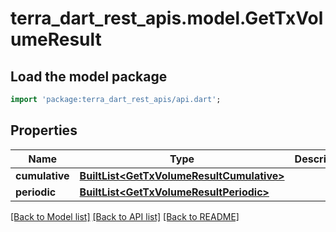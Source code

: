 # terra_dart_rest_apis.model.GetTxVolumeResult

## Load the model package
```dart
import 'package:terra_dart_rest_apis/api.dart';
```

## Properties
Name | Type | Description | Notes
------------ | ------------- | ------------- | -------------
**cumulative** | [**BuiltList&lt;GetTxVolumeResultCumulative&gt;**](GetTxVolumeResultCumulative.md) |  | 
**periodic** | [**BuiltList&lt;GetTxVolumeResultPeriodic&gt;**](GetTxVolumeResultPeriodic.md) |  | 

[[Back to Model list]](../README.md#documentation-for-models) [[Back to API list]](../README.md#documentation-for-api-endpoints) [[Back to README]](../README.md)



